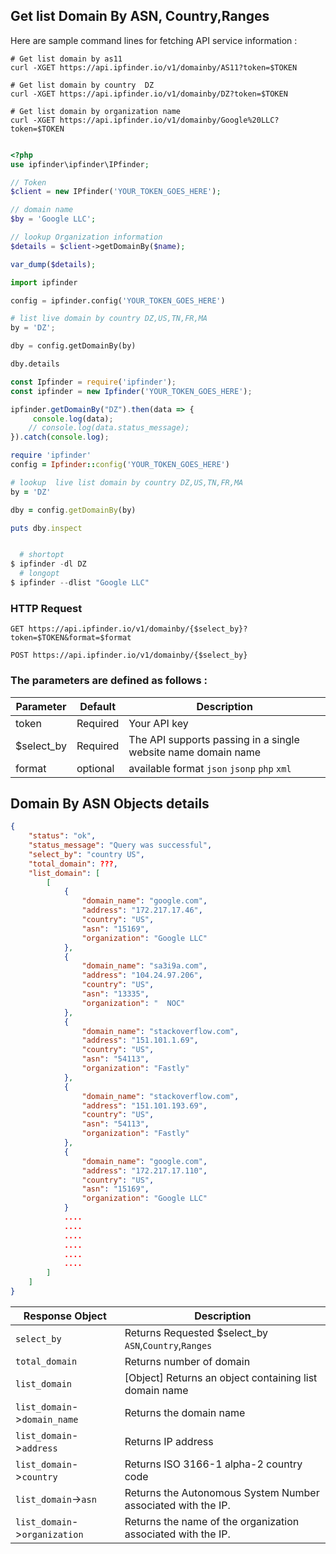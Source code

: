 ## Get list Domain By ASN, Country,Ranges

Here are sample command lines for fetching API service information :

```shell
# Get list domain by as11
curl -XGET https://api.ipfinder.io/v1/domainby/AS11?token=$TOKEN

# Get list domain by country  DZ
curl -XGET https://api.ipfinder.io/v1/domainby/DZ?token=$TOKEN

# Get list domain by organization name
curl -XGET https://api.ipfinder.io/v1/domainby/Google%20LLC?token=$TOKEN


```
```php
<?php 
use ipfinder\ipfinder\IPfinder;

// Token
$client = new IPfinder('YOUR_TOKEN_GOES_HERE'); 

// domain name
$by = 'Google LLC';

// lookup Organization information
$details = $client->getDomainBy($name);

var_dump($details);
```
```python
import ipfinder

config = ipfinder.config('YOUR_TOKEN_GOES_HERE')

# list live domain by country DZ,US,TN,FR,MA
by = 'DZ';

dby = config.getDomainBy(by)

dby.details
```

```javascript
const Ipfinder = require('ipfinder');
const ipfinder = new Ipfinder('YOUR_TOKEN_GOES_HERE');

ipfinder.getDomainBy("DZ").then(data => {
     console.log(data);
    // console.log(data.status_message);
}).catch(console.log);
```

```ruby
require 'ipfinder'
config = Ipfinder::config('YOUR_TOKEN_GOES_HERE')

# lookup  live list domain by country DZ,US,TN,FR,MA
by = 'DZ'

dby = config.getDomainBy(by)

puts dby.inspect
```

```powershell

  # shortopt
$ ipfinder -dl DZ
  # longopt
$ ipfinder --dlist "Google LLC"

```

### HTTP Request

`GET https://api.ipfinder.io/v1/domainby/{$select_by}?token=$TOKEN&format=$format`

`POST https://api.ipfinder.io/v1/domainby/{$select_by}`

### The parameters are defined as follows :



Parameter | Default | Description
--------- | ------- | -----------
token     | Required | Your API key 
$select_by | Required | The API supports passing in a single website name domain name
format    | optional | available format `json` `jsonp` `php` `xml`

## Domain By ASN  Objects details

```json
{
    "status": "ok",
    "status_message": "Query was successful",
    "select_by": "country US",
    "total_domain": ???,
    "list_domain": [
        [
            {
                "domain_name": "google.com",
                "address": "172.217.17.46",
                "country": "US",
                "asn": "15169",
                "organization": "Google LLC"
            },
            {
                "domain_name": "sa3i9a.com",
                "address": "104.24.97.206",
                "country": "US",
                "asn": "13335",
                "organization": "  NOC"
            },
            {
                "domain_name": "stackoverflow.com",
                "address": "151.101.1.69",
                "country": "US",
                "asn": "54113",
                "organization": "Fastly"
            },
            {
                "domain_name": "stackoverflow.com",
                "address": "151.101.193.69",
                "country": "US",
                "asn": "54113",
                "organization": "Fastly"
            },
            {
                "domain_name": "google.com",
                "address": "172.217.17.110",
                "country": "US",
                "asn": "15169",
                "organization": "Google LLC"
            }
            ....
            ....
            ....
            ....
            ....
            ....
        ]
    ]
}
```

Response Object               | Description
---------                     |  -----------
`select_by`                   |  Returns Requested $select_by `ASN`,`Country`,`Ranges`
`total_domain`                |  Returns number of domain
`list_domain`                 | [Object] Returns an object containing list domain name
`list_domain`->`domain_name`  |  Returns the domain name
`list_domain`->`address`      |  Returns IP address 
`list_domain`->`country`      |  Returns ISO 3166-1 alpha-2 country code
`list_domain`->`asn`          | Returns the Autonomous System Number associated with the IP.
`list_domain`->`organization` | Returns the name of the organization associated with the IP.
